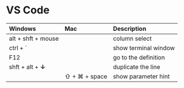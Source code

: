 # VS Code

| Windows | Mac | Description |
| :--- | :--- | :--- |
| alt + shft + mouse |  | column select |
| ctrl + \` |  | show terminal window |
| F12 |  | go to the definition |
| shft + alt +  **↓** |  | duplicate the line |
|  | ⇧ + ⌘ + space | show parameter hint |



